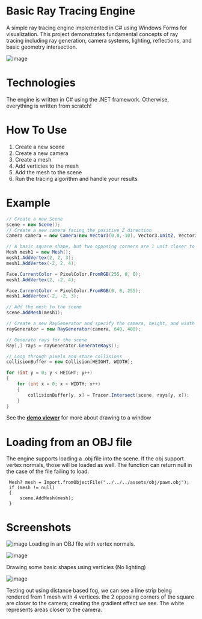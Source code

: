 # Basic Ray Tracing Engine
A simple ray tracing engine implemented in C# using Windows Forms for visualization. This project demonstrates fundamental concepts of ray tracing including ray generation, camera systems, lighting, reflections, and basic geometry intersection.

![image](https://github.com/user-attachments/assets/43ee579f-17ee-42e5-a7ec-c68c53bd73dc)

# Technologies
The engine is written in C# using the .NET framework. Otherwise, everything is written from scratch!

# How To Use
1. Create a new scene
2. Create a new camera
3. Create a mesh
4. Add verticies to the mesh
5. Add the mesh to the scene
6. Run the tracing algorithm and handle your results

# Example
```C#
// Create a new Scene
scene = new Scene();
// Create a new camera facing the positive Z direction
Camera camera = new Camera(new Vector3(0,0,-10), Vector3.UnitZ, Vector3.UnitY, 60.0f);

// A basic square shape, but two opposing corners are 1 unit closer to the screen
Mesh mesh1 = new Mesh();
mesh1.AddVertex(2, 2, 3);
mesh1.AddVertex(-2, 2, 4);

Face.CurrentColor = PixelColor.FromRGB(255, 0, 0);
mesh1.AddVertex(2, -2, 4);

Face.CurrentColor = PixelColor.FromRGB(0, 0, 255);
mesh1.AddVertex(-2, -2, 3);

// Add the mesh to the scene
scene.AddMesh(mesh1);

// Create a new RayGenerator and specify the camera, height, and width in pixels
rayGenerator = new RayGenerator(camera, 640, 480);

// Generate rays for the scene
Ray[,] rays = rayGenerator.GenerateRays();

// Loop through pixels and store collisions
collisionBuffer = new Collision[HEIGHT, WIDTH];

for (int y = 0; y < HEIGHT; y++)
{
    for (int x = 0; x < WIDTH; x++)
    {
        collisionBuffer[y, x] = Tracer.Intersect(scene, rays[y, x]);
    }
}
```
See the **[demo viewer](https://github.com/fahnestd/3D-Ray-Tracing-Engine/blob/b03e744/Viewer/Viewer.cs)** for more about drawing to a window 

# Loading from an OBJ file
The engine supports loading a .obj file into the scene. If the obj support vertex normals, those will be loaded as well. The function can return null in the case of the file failing to load.
```
 Mesh? mesh = Import.fromObjectFile("../../../assets/obj/pawn.obj");
 if (mesh != null)
 {
     scene.AddMesh(mesh);
 }
```

# Screenshots
![image](https://github.com/user-attachments/assets/e9eadc32-b1ff-4a37-98fa-05f078656538)
Loading in an OBJ file with vertex normals.

![image](https://github.com/user-attachments/assets/2270d065-7c5e-41ff-9279-0d6b554ac3a1)

Drawing some basic shapes using verticies (No lighting)

![image](https://github.com/user-attachments/assets/c276c71a-a990-4c8e-891d-bc7d70002734)

Testing out using distance based fog, we can see a line strip being rendered from 1 mesh with 4 vertices. the 2 opposing corners of the square are closer to the camera; creating the gradient effect we see. The white represents areas closer to the camera.
